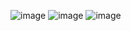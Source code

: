 ![image](https://github.com/dongkyun2331/clock/assets/119479530/20959526-8a4b-4961-b4d5-48debab25a61)
![image](https://github.com/dongkyun2331/clock/assets/119479530/3fbe15b1-7891-4ae4-bf73-e1bb5bd3e166)
![image](https://github.com/dongkyun2331/clock/assets/119479530/cbdfec2e-018e-4b08-8d5b-a67c12597d57)

